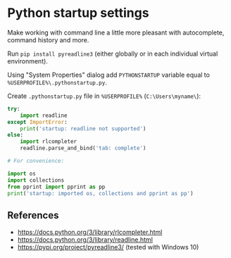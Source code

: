# Python startup settings

Make working with command line a little more pleasant with autocomplete,
command history and more.

Run `pip install pyreadline3` (either globally or in each individual
virtual environment).

Using "System Properties" dialog add `PYTHONSTARTUP` variable equal to
`%USERPROFILE%\.pythonstartup.py`.

Create `.pythonstartup.py` file in `%USERPROFILE%` (`C:\Users\myname\`):

```python
try:
    import readline
except ImportError:
    print('startup: readline not supported')
else:
    import rlcompleter
    readline.parse_and_bind('tab: complete')

# For convenience:

import os
import collections
from pprint import pprint as pp
print('startup: imported os, collections and pprint as pp')
```

## References

- https://docs.python.org/3/library/rlcompleter.html
- https://docs.python.org/3/library/readline.html
- https://pypi.org/project/pyreadline3/ (tested with Windows 10)

